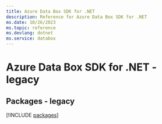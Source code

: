 ```yaml
---
title: Azure Data Box SDK for .NET
description: Reference for Azure Data Box SDK for .NET
ms.date: 10/26/2023
ms.topic: reference
ms.devlang: dotnet
ms.service: databox
---
```

# Azure Data Box SDK for .NET - legacy
## Packages - legacy
[!INCLUDE [packages](data-box-index.md)]